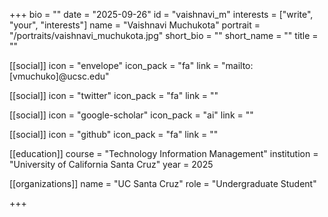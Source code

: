 +++
bio = ""
date = "2025-09-26"
id = "vaishnavi_m"
interests = ["write", "your", "interests"]
name = "Vaishnavi Muchukota"
portrait = "/portraits/vaishnavi_muchukota.jpg"
short_bio = ""
short_name = ""
title = ""

[[social]]
    icon = "envelope"
    icon_pack = "fa"
    link = "mailto:[vmuchuko]@ucsc.edu"

[[social]]
    icon = "twitter"
    icon_pack = "fa"
    link = ""

[[social]]
    icon = "google-scholar"
    icon_pack = "ai"
    link = ""

[[social]]
    icon = "github"
    icon_pack = "fa"
    link = ""

[[education]]
    course = "Technology Information Management"
    institution = "University of California Santa Cruz"
    year = 2025
    
[[organizations]]
    name = "UC Santa Cruz"
    role = "Undergraduate Student"

+++
